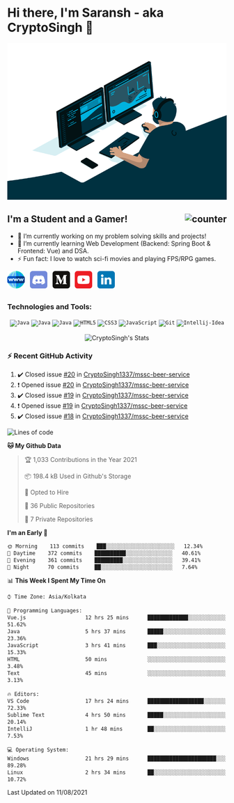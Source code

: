 # Hi there, I'm Saransh - aka CryptoSingh 👋

<div align="center">
<img src="https://github.com/CryptoSingh1337/CryptoSingh1337/blob/master/icons/code.gif" height="360px" width="640px" alt="gif"/>
</div>

## I'm a Student and a Gamer!<img src="https://komarev.com/ghpvc/?username=cryptosingh1337" alt="counter" align="right"/>

- 🔭 I’m currently working on my problem solving skills and projects!
- 🌱 I’m currently learning Web Development (Backend: Spring Boot & Frontend: Vue) and DSA.
- ⚡ Fun fact: I love to watch sci-fi movies and playing FPS/RPG games.

<a href="https://cryptosingh1337.github.io/" target="_blank"><img alt="website" height="40px" width="40px" src="./icons/world-wide-web.svg"/></a>&nbsp;&nbsp;
<a href="https://discord.gg/6efHuzv" target="_blank"><img alt="discord" height="40px" width="40px" src="https://raw.githubusercontent.com/edent/SuperTinyIcons/master/images/svg/discord.svg"/></a>&nbsp;&nbsp;
<a href="https://cryptosingh1337.medium.com/" target="_blank"><img alt="Medium" height="40px" width="40px" src="https://raw.githubusercontent.com/edent/SuperTinyIcons/master/images/svg/medium.svg"/></a>&nbsp;&nbsp;
<a href="https://www.youtube.com/cryptosingh" target="_blank"><img alt="youtube" height="40px" width="40px" src="https://raw.githubusercontent.com/edent/SuperTinyIcons/master/images/svg/youtube.svg"/></a>&nbsp;&nbsp;
<a href="https://www.linkedin.com/in/saransh-kumar-2k19/" target="_blank"><img alt="linkedin" height="40px" width="40px" src="https://raw.githubusercontent.com/edent/SuperTinyIcons/master/images/svg/linkedin.svg"/></a>

##

### Technologies and Tools:

<div align="center">
<code><img alt="Java" height="40px" width="40px" src="https://raw.githubusercontent.com/tomchen/stack-icons/master/logos/java.svg" title="Java"/></code>
<code><img alt="Java" height="40px" width="40px" src="https://raw.githubusercontent.com/tomchen/stack-icons/master/logos/spring.svg" title="Spring"/></code>
<code><img alt="Java" height="40px" width="40px" src="https://raw.githubusercontent.com/tomchen/stack-icons/master/logos/hibernate.svg" title="Hibernate"/></code>
<code><img alt="HTML5" height="40px" width="40px" src="https://raw.githubusercontent.com/tomchen/stack-icons/master/logos/html-5.svg" title="HTML5"/></code>
<code><img alt="CSS3" height="40px" width="40px" src="https://raw.githubusercontent.com/tomchen/stack-icons/master/logos/css-3.svg" title="CSS3"/></code>
<code><img alt="JavaScript" height="40px" width="40px" src="https://raw.githubusercontent.com/tomchen/stack-icons/master/logos/bootstrap.svg" title="Bootstrap"/></code>
<code><img alt="Git" height="40px" width="40px" src="https://raw.githubusercontent.com/tomchen/stack-icons/master/logos/git-icon.svg" title="Git"/></code>
<code><img alt="Intellij-Idea" height="40px" width="40px" src="https://raw.githubusercontent.com/tomchen/stack-icons/master/logos/intellij-idea.svg" title="Intellij-IDEA"/></code>
</div>
<br>
<div align="center">
<img  alt="CryptoSingh's Stats" src="https://github-readme-stats.vercel.app/api?username=CryptoSingh1337&show_icons=true&bg_color=FFFFFF&title_color=003140&icon_color=003140&text_color=0486AA" title="Stats"/>
</div>

### ⚡ Recent GitHub Activity

<!--RECENT_ACTIVITY:start-->
1. ✔️ Closed issue [#20](https://github.com/CryptoSingh1337/mssc-beer-service/issues/20) in [CryptoSingh1337/mssc-beer-service](https://github.com/CryptoSingh1337/mssc-beer-service)
2. ❗️ Opened issue [#20](https://github.com/CryptoSingh1337/mssc-beer-service/issues/20) in [CryptoSingh1337/mssc-beer-service](https://github.com/CryptoSingh1337/mssc-beer-service)
3. ✔️ Closed issue [#19](https://github.com/CryptoSingh1337/mssc-beer-service/issues/19) in [CryptoSingh1337/mssc-beer-service](https://github.com/CryptoSingh1337/mssc-beer-service)
4. ❗️ Opened issue [#19](https://github.com/CryptoSingh1337/mssc-beer-service/issues/19) in [CryptoSingh1337/mssc-beer-service](https://github.com/CryptoSingh1337/mssc-beer-service)
5. ✔️ Closed issue [#18](https://github.com/CryptoSingh1337/mssc-beer-service/issues/18) in [CryptoSingh1337/mssc-beer-service](https://github.com/CryptoSingh1337/mssc-beer-service)
<!--RECENT_ACTIVITY:end-->


<!--START_SECTION:waka-->
![Lines of code](https://img.shields.io/badge/From%20Hello%20World%20I%27ve%20Written-461093%20lines%20of%20code-blue)

**🐱 My Github Data** 

> 🏆 1,033 Contributions in the Year 2021
 > 
> 📦 198.4 kB Used in Github's Storage 
 > 
> 💼 Opted to Hire
 > 
> 📜 36 Public Repositories 
 > 
> 🔑 7 Private Repositories  
 > 
**I'm an Early 🐤** 

```text
🌞 Morning    113 commits    ███░░░░░░░░░░░░░░░░░░░░░░   12.34% 
🌆 Daytime    372 commits    ██████████░░░░░░░░░░░░░░░   40.61% 
🌃 Evening    361 commits    █████████░░░░░░░░░░░░░░░░   39.41% 
🌙 Night      70 commits     ██░░░░░░░░░░░░░░░░░░░░░░░   7.64%

```


📊 **This Week I Spent My Time On** 

```text
⌚︎ Time Zone: Asia/Kolkata

💬 Programming Languages: 
Vue.js                   12 hrs 25 mins      █████████████░░░░░░░░░░░░   51.62% 
Java                     5 hrs 37 mins       █████░░░░░░░░░░░░░░░░░░░░   23.36% 
JavaScript               3 hrs 41 mins       ███░░░░░░░░░░░░░░░░░░░░░░   15.33% 
HTML                     50 mins             ░░░░░░░░░░░░░░░░░░░░░░░░░   3.48% 
Text                     45 mins             ░░░░░░░░░░░░░░░░░░░░░░░░░   3.13%

🔥 Editors: 
VS Code                  17 hrs 24 mins      ██████████████████░░░░░░░   72.33% 
Sublime Text             4 hrs 50 mins       █████░░░░░░░░░░░░░░░░░░░░   20.14% 
IntelliJ                 1 hr 48 mins        ██░░░░░░░░░░░░░░░░░░░░░░░   7.53%

💻 Operating System: 
Windows                  21 hrs 29 mins      ██████████████████████░░░   89.28% 
Linux                    2 hrs 34 mins       ██░░░░░░░░░░░░░░░░░░░░░░░   10.72%

```


 Last Updated on 11/08/2021
<!--END_SECTION:waka-->

